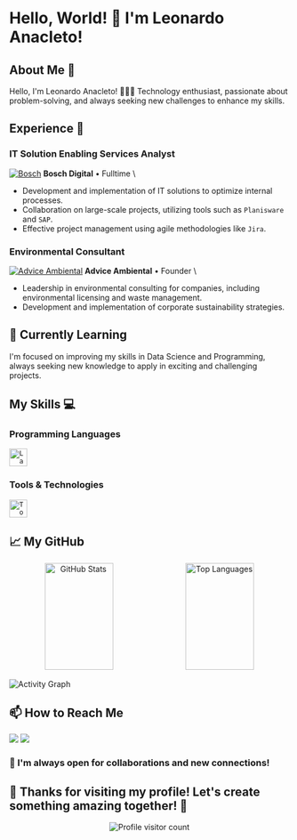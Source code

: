 # Hello, World! 👋 I'm Leonardo Anacleto!

## About Me 🚀
Hello, I'm Leonardo Anacleto! 
👨‍💻🌟 Technology enthusiast, passionate about problem-solving, and always seeking new challenges to enhance my skills.

## Experience 💼

### IT Solution Enabling Services Analyst
[![Bosch](https://avatars.githubusercontent.com/u/9215699?s=50)](https://www.bosch.com.br)
**Bosch Digital** • Fulltime \
- Development and implementation of IT solutions to optimize internal processes.
- Collaboration on large-scale projects, utilizing tools such as `Planisware` and `SAP`.
- Effective project management using agile methodologies like `Jira`.

### Environmental Consultant
[![Advice Ambiental](https://adviceambiental.com.br/wp-content/uploads/2023/03/ADVInsta-amb-sf.png)](https://adviceambiental.com.br/)
**Advice Ambiental** • Founder \
- Leadership in environmental consulting for companies, including environmental licensing and waste management.
- Development and implementation of corporate sustainability strategies.

## 🌱 Currently Learning
I'm focused on improving my skills in Data Science and Programming, always seeking new knowledge to apply in exciting and challenging projects.

## My Skills 💻
### Programming Languages
<code><img height="32" src="link_to_icon" alt="Language"/></code>

### Tools & Technologies
<code><img height="32" src="link_to_icon" alt="Tool"/></code>

## 📈 My GitHub
<p align="center">
  <img src="link_to_github_stats" alt="GitHub Stats" height="192px" width="49.5%"/>
  <img src="link_to_top_languages" alt="Top Languages" height="192px" width="49.5%"/>
</p>

![Activity Graph](https://github-readme-activity-graph.vercel.app/graph?username=lranacleto85&custom_title=Leonardo%20Anacleto's%20GitHub%20Activity%20Graph&bg_color=0D1117&color=34bdeb&line=34bdeb&point=34bdeb&area_color=FFFFFF&title_color=FFFFFF&area=true)

## 📫 How to Reach Me
<div> 
  <a href="https://www.linkedin.com/in/lranacleto" target="_blank"><img src="link_to_linkedin_badge" target="_blank"></a> 
  <a href="mailto:lranacleto@gmail.com"><img src="link_to_gmail_badge" target="_blank"></a>
  <!-- Add other badges here -->
</div>
<div>
  <h3>🤝 I'm always open for collaborations and new connections!</h3>
</div>

## 🙏 Thanks for visiting my profile! Let's create something amazing together! 🚀

<p align="center">
  <img src="https://profile-counter.glitch.me/lranacleto85/count.svg" alt="Profile visitor count"/>
</p>
